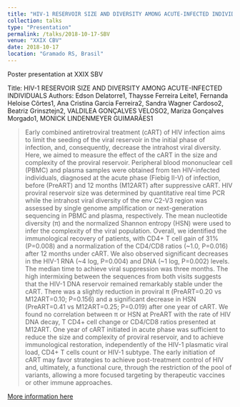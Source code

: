 ```yaml
---
title: "HIV-1 RESERVOIR SIZE AND DIVERSITY AMONG ACUTE-INFECTED INDIVIDUALS"
collection: talks
type: "Presentation"
permalink: /talks/2018-10-17-SBV
venue: "XXIX CBV"
date: 2018-10-17
location: "Gramado RS, Brasil"
---
```


Poster presentation at XXIX SBV

Title: HIV-1 RESERVOIR SIZE AND DIVERSITY AMONG ACUTE-INFECTED INDIVIDUALS
Authors: Edson Delatorre1, Thaysse Ferreira Leite1, Fernanda Heloise Côrtes1, Ana Cristina Garcia Ferreira2, Sandra Wagner Cardoso2, Beatriz Grinsztejn2, VALDILEA GONÇALVES VELOSO2, Mariza Gonçalves Morgado1, MONICK LINDENMEYER GUIMARÃES1

>Early combined antiretroviral treatment (cART) of HIV infection aims to limit the seeding of the viral reservoir in the initial phase of infection, and, consequently, decrease the intrahost viral diversity. Here, we aimed to measure the effect of the cART in the size and complexity of the proviral reservoir. Peripheral blood mononuclear cell (PBMC) and plasma samples were obtained from ten HIV-infected individuals, diagnosed at the acute phase (Fiebig II-V) of infection, before (PreART) and 12 months (M12ART) after suppressive cART. HIV proviral reservoir size was determined by quantitative real time PCR while the intrahost viral diversity of the env C2-V3 region was assessed by single genome amplification or next-generation sequencing in PBMC and plasma, respectively. The mean nucleotide diversity (π) and the normalized Shannon entropy (HSN) were used to infer the complexity of the viral population. Overall, we identified the immunological recovery of patients, with CD4+ T cell gain of 31% (P=0.008) and a normalization of the CD4/CD8 ratios (~1.0, P=0.016) after 12 months under cART. We also observed significant decreases in the HIV-1 RNA (~4 log, P=0.004) and DNA (~1 log, P=0.002) levels. The median time to achieve viral suppression was three months. The high intermixing between the sequences from both visits suggests that the HIV-1 DNA reservoir remained remarkably stable under the cART. There was a slightly reduction in proviral π (PreART=0.20 vs M12ART=0.10; P=0.156) and a significant decrease in HSN (PreART=0.41 vs M12ART=0.25; P=0.019) after one year of cART. We found no correlation between π or HSN at PreART with the rate of HIV DNA decay, T CD4+ cell change or CD4/CD8 ratios presented at M12ART. One year of cART initiated in acute phase was sufficient to reduce the size and complexity of proviral reservoir, and to achieve immunological restoration, independently of the HIV-1 plasmatic viral load, CD4+ T cells count or HIV-1 subtype. The early initiation of cART may favor strategies to achieve post-treatment control of HIV and, ultimately, a functional cure, through the restriction of the pool of variants, allowing a more focused targeting by therapeutic vaccines or other immune approaches.

[More information here](https://portal.fiocruz.br/noticia/zika-circulacao-do-virus-comecou-meses-antes-da-deteccao-de-casos)
